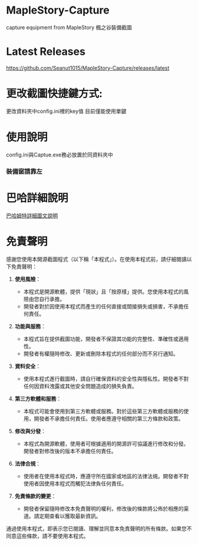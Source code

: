 # MapleStory-Capture
capture equipment from MapleStory
楓之谷裝備截圖

# Latest Releases
https://github.com/Seanut1015/MapleStory-Capture/releases/latest

# 更改截圖快捷鍵方式:
更改資料夾中config.ini裡的key值 目前僅能使用單鍵

# 使用說明
config.ini與Captue.exe務必放置於同資料夾中
### 裝備窗請靠左

# 巴哈詳細說明
[巴哈姆特詳細圖文說明](https://forum.gamer.com.tw/C.php?bsn=7650&snA=1027572)





# 免責聲明

感謝您使用本開源截圖程式（以下稱「本程式」）。在使用本程式前，請仔細閱讀以下免責聲明：

1. **使用風險**：
    - 本程式是開源軟體，提供「現狀」且「按原樣」提供。您使用本程式的風險由您自行承擔。
    - 開發者對於因使用本程式而產生的任何直接或間接損失或損害，不承擔任何責任。

2. **功能與服務**：
    - 本程式旨在提供截圖功能，開發者不保證其功能的完整性、準確性或適用性。
    - 開發者有權隨時修改、更新或刪除本程式的任何部分而不另行通知。

3. **資料安全**：
    - 使用本程式進行截圖時，請自行確保資料的安全性與隱私性。開發者不對任何因資料洩露或其他安全問題造成的損失負責。

4. **第三方軟體和服務**：
    - 本程式可能會使用到第三方軟體或服務。對於這些第三方軟體或服務的使用，開發者不承擔任何責任。使用者應遵守相關的第三方條款和政策。

5. **修改與分發**：
    - 本程式為開源軟體，使用者可根據適用的開源許可協議進行修改和分發。開發者對修改後的版本不承擔任何責任。

6. **法律合規**：
    - 使用者在使用本程式時，應遵守所在國家或地區的法律法規。開發者不對使用者因使用本程式而觸犯法律負任何責任。

7. **免責條款的變更**：
    - 開發者保留隨時修改本免責聲明的權利，修改後的條款將公佈於相應的渠道。請定期查看以獲取最新資訊。

通過使用本程式，即表示您已閱讀、理解並同意本免責聲明的所有條款。如果您不同意這些條款，請不要使用本程式。
